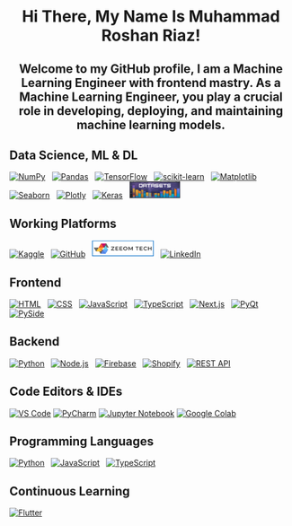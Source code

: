 
<h1 align="center">Hi There, My Name Is Muhammad Roshan Riaz!</h1>

<h2 align="center"> Welcome to my GitHub profile, I am a  Machine Learning Engineer with frontend mastry. As a Machine Learning Engineer, you play a crucial role in developing, deploying, and maintaining machine learning models.</h2>

## Data Science, ML & DL

[![NumPy](https://img.shields.io/badge/NumPy-013243?style=for-the-badge&logo=numpy&logoColor=white)](https://github.com/Muhammad-Roshaan/Numpy-Mastery)
&nbsp;&nbsp;[![Pandas](https://img.shields.io/badge/Pandas-150458?style=for-the-badge&logo=pandas&logoColor=white)](https://github.com/Muhammad-Roshaan/Pandas-Mastery)
&nbsp;&nbsp;[![TensorFlow](https://img.shields.io/badge/TensorFlow-FF6F00?style=for-the-badge&logo=tensorflow&logoColor=white)](https://github.com/Muhammad-Roshaan)
&nbsp;&nbsp;[![scikit-learn](https://img.shields.io/badge/scikit--learn-F7931E?style=for-the-badge&logo=scikit-learn&logoColor=white)](https://github.com/Muhammad-Roshaan)
&nbsp;&nbsp;[![Matplotlib](https://img.shields.io/badge/Matplotlib-3776AB?style=for-the-badge&logo=matplotlib&logoColor=white)](https://github.com/Muhammad-Roshaan/Matplotlib-Mastery)
&nbsp;&nbsp;[![Seaborn](https://img.shields.io/badge/Seaborn-4EAE53?style=for-the-badge&logo=seaborn&logoColor=black)](https://github.com/Muhammad-Roshaan)
&nbsp;&nbsp;[![Plotly](https://img.shields.io/badge/Plotly-239120?style=for-the-badge&logo=plotly&logoColor=white)](https://github.com/Muhammad-Roshaan/Plotly-Mastery)
&nbsp;&nbsp;[![Keras](https://img.shields.io/badge/Keras-D00000?style=for-the-badge&logo=keras&logoColor=white)](https://github.com/Muhammad-Roshaan/Keras-Mastry)
&nbsp;&nbsp;[<img src="https://github.com/Muhammad-Roshaan/Datasets/blob/main/Datasets%20logo2.png" width="90" height="30">](https://github.com/Muhammad-Roshaan/Datasets)

## Working Platforms 
[![Kaggle](https://img.shields.io/badge/Kaggle-20BEFF?style=for-the-badge&logo=kaggle&logoColor=white)](https://www.kaggle.com/muhammadroshaanriaz)
&nbsp;&nbsp;[![GitHub](https://img.shields.io/badge/GitHub-181717?style=for-the-badge&logo=github&logoColor=white)](https://github.com/Muhammad-Roshaan)
&nbsp;&nbsp;[<img src="https://raw.githubusercontent.com/Muhammad-Roshaan/Muhammad-Roshaan/main/ZeeomTech%20logo.png" width="110" height="30">](https://zeeomtech.com/)
&nbsp;&nbsp;[![LinkedIn](https://img.shields.io/badge/LinkedIn-0077B5?style=for-the-badge&logo=linkedin&logoColor=white)](https://www.linkedin.com/in/muhammad-roshaan-riaz-mrr/)


## Frontend 

[![HTML](https://img.shields.io/badge/HTML5-E34F26?style=for-the-badge&logo=html5&logoColor=white)](https://github.com/Muhammad-Roshaan/Html-Mastry)
&nbsp;&nbsp;[![CSS](https://img.shields.io/badge/CSS3-1572B6?style=for-the-badge&logo=css3&logoColor=white)](https://github.com/Muhammad-Roshaan/Html-Mastry)
&nbsp;&nbsp;[![JavaScript](https://img.shields.io/badge/JavaScript-F7DF1E?style=for-the-badge&logo=javascript&logoColor=black)](https://github.com/Muhammad-Roshaan/Html-Mastry)
&nbsp;&nbsp;[![TypeScript](https://img.shields.io/badge/TypeScript-007ACC?style=for-the-badge&logo=typescript&logoColor=white)](https://github.com/Muhammad-Roshaan/Html-Mastry)
&nbsp;&nbsp;[![Next.js](https://img.shields.io/badge/Next.js-000000?style=for-the-badge&logo=next.js&logoColor=white)](https://github.com/Muhammad-Roshaan/Html-Mastry)
&nbsp;&nbsp;[![PyQt](https://img.shields.io/badge/PyQt-41CD52?style=for-the-badge&logo=qt&logoColor=white)](https://github.com/Muhammad-Roshaan/PyQt_Pyside_Free_Templates)
&nbsp;&nbsp;[![PySide](https://img.shields.io/badge/PySide-41CD52?style=for-the-badge&logo=qt&logoColor=white)](https://github.com/Muhammad-Roshaan/PyQt_Pyside_Free_Templates)


## Backend 

[![Python](https://img.shields.io/badge/Python-3776AB?style=for-the-badge&logo=python&logoColor=white)](https://github.com/Muhammad-Roshaan/Advance_Python_Programs)
&nbsp;&nbsp;[![Node.js](https://img.shields.io/badge/Node.js-43853D?style=for-the-badge&logo=node.js&logoColor=white)](https://github.com/Muhammad-Roshaan/Html-Mastry)
&nbsp;&nbsp;[![Firebase](https://img.shields.io/badge/Firebase-FFCA28?style=for-the-badge&logo=firebase&logoColor=black)](https://github.com/Muhammad-Roshaan)
&nbsp;&nbsp;[![Shopify](https://img.shields.io/badge/Shopify-7AB55C?style=for-the-badge&logo=shopify&logoColor=white)](https://github.com/Muhammad-Roshaan)
&nbsp;&nbsp;[![REST API](https://img.shields.io/badge/REST_API-009696?style=for-the-badge&logo=rest&logoColor=white)](https://github.com/Muhammad-Roshaan)

## Code Editors & IDEs

[![VS Code](https://img.shields.io/badge/VS_Code-0078D4?style=for-the-badge&logo=visual-studio-code&logoColor=white)](https://github.com/Muhammad-Roshaan)
[![PyCharm](https://img.shields.io/badge/PyCharm-000000?style=for-the-badge&logo=pycharm&logoColor=white)](https://github.com/Muhammad-Roshaan)
[![Jupyter Notebook](https://img.shields.io/badge/Jupyter_Notebook-F37626?style=for-the-badge&logo=jupyter&logoColor=white)](https://github.com/Muhammad-Roshaan)
[![Google Colab](https://img.shields.io/badge/Google_Colab-F9AB00?style=for-the-badge&logo=google-colab&logoColor=white)](https://github.com/Muhammad-Roshaan)



## Programming Languages 

[![Python](https://img.shields.io/badge/Python-3776AB?style=for-the-badge&logo=python&logoColor=white)](https://github.com/Muhammad-Roshaan/Advance_Python_Programs)
&nbsp;&nbsp;[![JavaScript](https://img.shields.io/badge/JavaScript-F7DF1E?style=for-the-badge&logo=javascript&logoColor=black)](https://github.com/Muhammad-Roshaan/Html-Mastry)
&nbsp;&nbsp;[![TypeScript](https://img.shields.io/badge/TypeScript-3178C6?style=for-the-badge&logo=typescript&logoColor=white)](https://github.com/Muhammad-Roshaan)

## Continuous Learning 

[![Flutter](https://img.shields.io/badge/Flutter-02569B?style=for-the-badge&logo=flutter&logoColor=white)](https://github.com/Muhammad-Roshaan)

